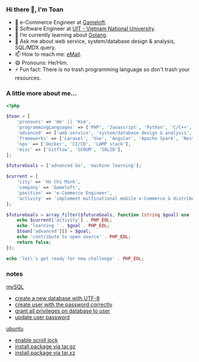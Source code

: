 ### Hi there 👋, I'm Toan

- 🔭 e-Commerce Engineer at [Gameloft](https://www.gameloft.com/en/).
- 🤔 Software Engineer at [UIT - Vietnam National University](https://en.uit.edu.vn/).
- 🌱 I’m currently learning about [Golang](https://golang.org/).
- 💬 Ask me about web service, system/database design & analysis, SQL/MDX query.
- 📫 How to reach me: [eMail](mailto:phamphutoan98@gmail.com).
- 😄 Pronouns: He/Him.
- ⚡ Fun fact: There is no trash programming language so don't trash your resources.

### A little more about me...

```php
<?php

$toan = [
    'pronouns' => 'He' || 'Him',
    'programmingLanguages' => ['PHP', 'Javascript', 'Python', 'C/C++', 'Go'],
    'advanced' => ['web service', 'system/database design & analysis', 'SQL/MDX query'],
    'frameworks' => ['Laravel', 'Vue', 'Angular', 'Apache Spark', 'NestJS'],
    'ops' => ['Docker', 'CI/CD', 'LAMP stack'],
    'misc' => ['Gitflow', 'SCRUM', 'SOLID'],
];

$futureGoals = ['advanced Go', 'machine learning'];

$current = [
    'city' => 'Ho Chi Minh',
    'company' => 'Gameloft',
    'position' => 'e-Commerce Engineer',
    'activity' => 'implement multinational mobile e-Commerce & distributed systems',
];

$futureGoals = array_filter($futureGoals, function (string $goal) use (&$toan, $current) {
    echo $current['activity'] . PHP_EOL;
    echo 'learning ' . $goal . PHP_EOL;
    $toan['advanced'][] = $goal;
    echo 'contribute to open source' . PHP_EOL;
    return false;
});

echo 'let\'s get ready for new challenge' . PHP_EOL;
```
### notes

[mySQL](/notes/mysql.md#mysql)
- [create a new database with UTF-8](/notes/mysql.md#create-a-new-database-with-utf-8)
- [create user with the password correctly](/notes/mysql.md#create-user-with-the-password-correctly)
- [grant all privileges on database to user](/notes/mysql.md#grant-all-privileges)
- [update user password](/notes/mysql.md#update-user-password)

[ubuntu](/notes/ubuntu.md#ubuntu)
- [enable scroll lock](/notes/ubuntu.md#enable-scroll-lock)
- [install package via tar.gz](/notes/ubuntu.md#install-via-targz)
- [install package via tar.xz](/notes/ubuntu.md#install-via-tarxz)
